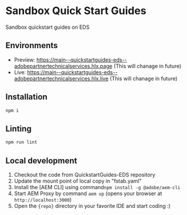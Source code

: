# Sandbox Quick Start Guides
Sandbox quickstart guides on EDS 

## Environments
- Preview: https://main--quickstartguides-eds--adobepartnertechnicalservices.hlx.page (This will chanage in future)
- Live: https://main--quickstartguides-eds--adobepartnertechnicalservices.hlx.live (This will chanage in future)

## Installation

```sh
npm i
```

## Linting

```sh
npm run lint
```

## Local development

1. Checkout the code from QuickstartGuides-EDS repository
2. Update the mount point of local copy in "fstab.yaml"
3. Install the [AEM CLI] using command`npm install -g @adobe/aem-cli`
4. Start AEM Proxy by command `aem up` (opens your browser at `http://localhost:3000`)
5. Open the `{repo}` directory in your favorite IDE and start coding :)
